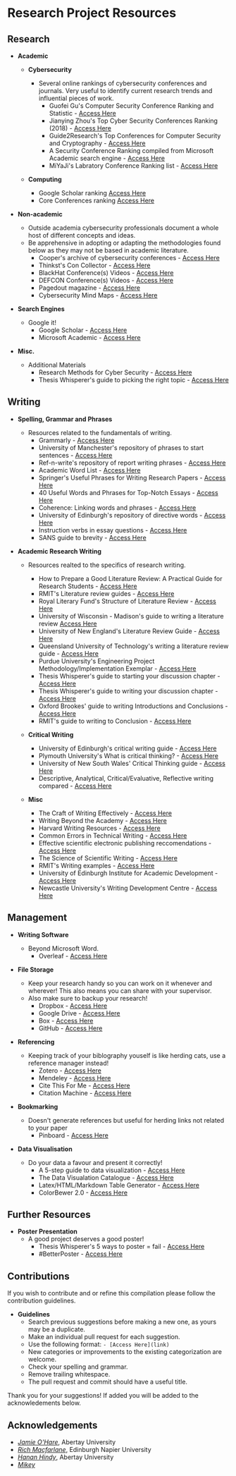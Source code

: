 # Research Project Resources
## Research
- **Academic**
  - **Cybersecurity**
    - Several online rankings of cybersecurity conferences and journals. Very useful to identify current research trends and influential pieces of work. 
      - Guofei Gu's Computer Security Conference Ranking and Statistic - [Access Here](http://faculty.cs.tamu.edu/guofei/sec_conf_stat.htm)
      - Jianying Zhou's Top Cyber Security Conferences Ranking (2018) - [Access Here](http://jianying.space/conference-ranking.html)
      - Guide2Research's Top Conferences for Computer Security and Cryptography - [Access Here](http://www.guide2research.com/topconf/computer-security-cryptography)
      - A Security Conference Ranking compiled from Microsoft Academic search engine - [Access Here](http://homepages.cs.ncl.ac.uk/changyu.dong/ranking.html)
      - MiYaJi's Labratory Conference Ranking list - [Access Here](https://cy2sec.comm.eng.osaka-u.ac.jp/miyaji-lab/announce/ranking.html)
    
  - **Computing**
    - Google Scholar ranking [Access Here](https://scholar.google.be/citations?view_op=top_venues&hl=en&vq=eng_computersecuritycryptography)
    - Core Conferences ranking [Access Here](http://portal.core.edu.au/conf-ranks/)
  
    
- **Non-academic**
  - Outside academia cybersecurity professionals document a whole host of different concepts and ideas.
  - Be apprehensive in adopting or adapting the methodologies found below as they may not be based in academic literature.
    - Cooper's archive of cybersecurity conferences - [Access Here](https://administraitor.video)
    - Thinkst's Con Collector - [Access Here](https://cc.thinkst.com)
    - BlackHat Conference(s) Videos - [Access Here](https://www.youtube.com/user/BlackHatOfficialYT/videos)
    - DEFCON Conference(s) Videos - [Access Here](https://www.youtube.com/user/DEFCONConference/videos)
    - Pagedout magazine - [Access Here](https://pagedout.institute)
    - Cybersecurity Mind Maps - [Access Here](https://www.amanhardikar.com/mindmaps.html)

- **Search Engines**
  - Google it!
    - Google Scholar - [Access Here](https://scholar.google.co.uk)
    - Microsoft Academic - [Access Here](https://academic.microsoft.com)

- **Misc.**
  - Additional Materials
    - Research Methods for Cyber Security - [Access Here](https://www.elsevier.com/books/research-methods-for-cyber-security/edgar/978-0-12-805349-2)
    - Thesis Whisperer's guide to picking the right topic - [Access Here](https://thesiswhisperer.com/2010/10/13/5-ways-to-know-you-have-the-right-thesis-topic/)

## Writing
- **Spelling, Grammar and Phrases**
  - Resources related to the fundamentals of writing.
    - Grammarly - [Access Here](https://grammarly.com)
    - University of Manchester's repository of phrases to start sentences - [Access Here](http://www.phrasebank.manchester.ac.uk)
    - Ref-n-write's repository of report writing phrases - [Access Here](http://www.ref-n-write.com/trial/how-to-write-a-research-paper-academic-phrasebank-vocabulary/)
    - Academic Word List - [Access Here](https://www.victoria.ac.nz/lals/resources/academicwordlist)
    - Springer's Useful Phrases for Writing Research Papers - [Access Here](https://www.springer.com/cda/content/document/cda_downloaddocument/Free+Download+-+Useful+Phrases.pdf?SGWID=0-0-45-1543172-p177775190)
    - 40 Useful Words and Phrases for Top-Notch Essays - [Access Here](https://www.oxford-royale.com/articles/words-phrases-good-essays.html)
    - Coherence: Linking words and phrases - [Access Here](https://emedia.rmit.edu.au/learninglab/sites/default/files/Coherence_linking_words_2014_Accessible.pdf)
    - University of Edinburgh's repository of directive words - [Access Here](http://www.docs.hss.ed.ac.uk/iad/Student_resources/Writing/IAD_directive_words_CC_2018.pdf)
    - Instruction verbs in essay questions - [Access Here](https://www.kent.ac.uk/ai/ask/documents/step_1_Instruction_verbs.pdf)
    - SANS guide to brevity - [Access Here](https://twitter.com/likethecoins/status/1099013747849527296)

- **Academic Research Writing**
  - Resources realted to the specifics of research writing.
    - How to Prepare a Good Literature Review: A Practical Guide for Research Students - [Access Here ](https://www.researchgate.net/publication/335746141_How_to_Prepare_a_Good_Literature_Review_A_Practical_Guide_for_Research_Students)
    - RMIT's Literature review guides - [Access Here](https://emedia.rmit.edu.au/learninglab/content/literature-review-overview)
    - Royal Literary Fund's Structure of Literature Review - [Access Here](https://www.rlf.org.uk/resources/the-structure-of-a-literature-review/)
    - University of Wisconsin - Madison's guide to writing a literature review [Access Here](https://writing.wisc.edu/handbook/assignments/reviewofliterature/)
    - University of New England's Literature Review Guide - [Access Here](https://www.une.edu.au/__data/assets/pdf_file/0018/12177/WE_Writing-a-literature-review.pdf)
    - Queensland University of Technology's writing a literature review guide - [Access Here](https://www.citewrite.qut.edu.au/write/litreview.jsp)
    - Purdue University's Engineering Project Methodology/Implementation Exemplar - [Access Here](https://owl.purdue.edu/owl/subject_specific_writing/writing_in_engineering/engineering_project_documentation/index.html)
    - Thesis Whisperer's guide to starting your discussion chapter - [Access Here](https://thesiswhisperer.com/2012/01/23/how-do-i-start-my-discussion-chapter/)
    - Thesis Whisperer's guide to writing your discussion chapter - [Access Here](https://thesiswhisperer.com/2016/04/20/the-difficult-discussion-chapter/)
    - Oxford Brookes' guide to writing Introductions and Conclusions - [Access Here](https://www.brookes.ac.uk/Documents/Students/Upgrade/Study-skills/LC_worksheet_intros_concl/)
    - RMIT's guide to writing to Conclusion - [Access Here](https://emedia.rmit.edu.au/learninglab/content/conclusion-0)
    
  - **Critical Writing**
    - University of Edinburgh's critical writing guide - [Access Here](https://www.ed.ac.uk/institute-academic-development/postgraduate/taught/learning-resources/critical)
    - Plymouth University's What is critical thinking? - [Access Here](http://www.plymouth.ac.uk/uploads/production/document/path/1/1710/Critical_Thinking.pdf)
    - University of New South Wales' Critical Thinking guide - [Access Here](https://student.unsw.edu.au/critical-thinking)
    - Descriptive, Analytical, Critical/Evaluative, Reflective writing compared - [Access Here](http://www2.eit.ac.nz/library/ls_guides_descriptivewriting.html)
	

  - **Misc**
    - The Craft of Writing Effectively - [Access Here](https://www.youtube.com/watch?v=vtIzMaLkCaM)
    - Writing Beyond the Academy - [Access Here](https://www.youtube.com/watch?v=aFwVf5a3pZM)
    - Harvard Writing Resources - [Access Here](https://writingcenter.fas.harvard.edu/pages/resources)
    - Common Errors in Technical Writing - [Access Here](https://www.ece.ucdavis.edu/~jowens/commonerrors.html)
    - Effective scientific electronic publishing reccomendations - [Access Here](https://www.cl.cam.ac.uk/~mgk25/publ-tips/)
    - The Science of Scientific Writing - [Access Here](https://www.americanscientist.org/blog/the-long-view/the-science-of-scientific-writing)
    - RMIT's Writing examples - [Access Here](https://emedia.rmit.edu.au/learninglab/content/writing)
    - University of Edinburgh Institute for Academic Development - [Access Here](https://www.ed.ac.uk/institute-academic-development)
    - Newcastle University's Writing Development Centre - [Access Here](https://www.ncl.ac.uk/library/subject-support/wdc/)

## Management

- **Writing Software**
  - Beyond Microsoft Word.
    - Overleaf - [Access Here](https://www.overleaf.com)
    
- **File Storage**
  - Keep your research handy so you can work on it whenever and wherever! This also means you can share with your supervisor.
  - Also make sure to backup your research!
    - Dropbox - [Access Here](https://www.dropbox.com)
    - Google Drive - [Access Here](https://drive.google.com)
    - Box - [Access Here](https://www.box.com/en-gb/home)
    - GitHub - [Access Here](https://github.com)

- **Referencing**
  - Keeping track of your biblography youself is like herding cats, use a reference manager instead!
    - Zotero - [Access Here](https://www.zotero.org)
    - Mendeley - [Access Here](https://www.mendeley.com/?interaction_required=true)
    - Cite This For Me - [Access Here](http://www.citethisforme.com)
    - Citation Machine - [Access Here](http://www.citationmachine.net)

- **Bookmarking**
  - Doesn't generate references but useful for herding links not related to your paper
    - Pinboard - [Access Here](https://pinboard.in)

- **Data Visualisation**
  - Do your data a favour and present it correctly!
    - A 5-step guide to data visualization - [Access Here](https://www.elsevier.com/connect/a-5-step-guide-to-data-visualization)
    - The Data Visualation Catalogue - [Access Here](https://datavizcatalogue.com)
    - Latex/HTML/Markdown Table Generator - [Access Here](http://tablesgenerator.com)
    - ColorBewer 2.0 - [Access Here](http://colorbrewer2.org)


## Further Resources

- **Poster Presentation**
  - A good project deserves a good poster!
    - Thesis Whisperer's 5 ways to poster = fail - [Access Here](https://thesiswhisperer.com/2011/05/19/5-ways-to-poster-fail/)
    - #BetterPoster - [Access Here](https://twitter.com/mikemorrison/status/1110191245035479041?lang=en)

## Contributions

If you wish to contribute and or refine this compilation please follow the contribution guidelines.
- **Guidelines**
  - Search previous suggestions before making a new one, as yours may be a duplicate.
  - Make an individual pull request for each suggestion.
  - Use the following format: `- [Access Here](link)`
  - New categories or improvements to the existing categorization are welcome.
  - Check your spelling and grammar.
  - Remove trailing whitespace.
  - The pull request and commit should have a useful title.

Thank you for your suggestions! If added you will be added to the acknowledements below.

## Acknowledgements

- [*Jamie O'Hare*](https://twitter.com/TheHairyJ), Abertay University
- [*Rich Macfarlane*](https://twitter.com/rjmacfarlane), Edinburgh Napier University
- [*Hanan Hindy*](https://hananhindy.com/home), Abertay University
- [*Mikey*](https://twitter.com/0xmachos)
